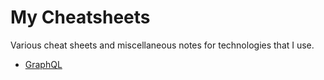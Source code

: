 # My Cheatsheets

Various cheat sheets and miscellaneous notes for technologies that I use.

- [GraphQL](graphql.md) 
